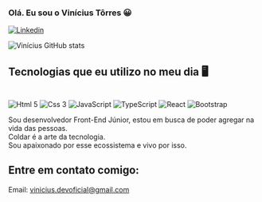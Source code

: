 ### Olá. Eu sou o Vinícius Tôrres 😀

[![Linkedin](https://img.shields.io/badge/LinkedIn-0077B5?style=for-the-badge&logo=linkedin&logoColor=white)](https://www.linkedin.com/in/vin%C3%ADcius-t%C3%B4rres-58361a213)

![Vinícius GitHub stats](https://github-readme-stats.vercel.app/api?username=ViniciusTorres&show_icons=true&theme=tokyonight)

## Tecnologias que eu utilizo no meu dia 🖥️

<div style="display: inline-block"><br>
  
  <img align="center" alt="Html 5" src="https://img.shields.io/badge/HTML5-E34F26?style=for-the-badge&logo=html5&logoColor=white">
  <img align="center" alt="Css 3" src="https://img.shields.io/badge/CSS3-1572B6?style=for-the-badge&logo=css3&logoColor=white">
  <img align="center" alt="JavaScript" src="https://img.shields.io/badge/JavaScript-F7DF1E?style=for-the-badge&logo=javascript&logoColor=black">
  <img align="center" alt="TypeScript" src="https://img.shields.io/badge/TypeScript-007ACC?style=for-the-badge&logo=typescript&logoColor=white">
  <img align="center" alt="React" src="https://img.shields.io/badge/React-20232A?style=for-the-badge&logo=react&logoColor=61DAFB">
  <img align="center" alt="Bootstrap" src="https://img.shields.io/badge/Bootstrap-563D7C?style=for-the-badge&logo=bootstrap&logoColor=white">

  
</div><br>

Sou desenvolvedor Front-End Júnior, estou em busca de poder agregar na vida das pessoas.<br>
Coldar é a arte da tecnologia.<br>
Sou apaixonado por esse ecossistema e vivo por isso.

## Entre em contato comigo: 

Email: vinicius.devoficial@gmail.com

